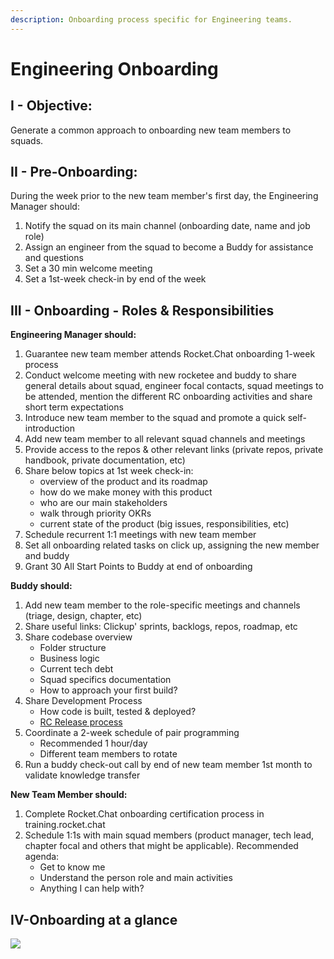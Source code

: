 ```yaml
---
description: Onboarding process specific for Engineering teams.
---
```


# Engineering Onboarding

## I - Objective: <a href="#docs-internal-guid-ec911d33-7fff-fc24-4b7b-f4069c64d749" id="docs-internal-guid-ec911d33-7fff-fc24-4b7b-f4069c64d749"></a>

Generate a common approach to onboarding new team members to squads.

## II - Pre-Onboarding:

During the week prior to the new team member's first day, the Engineering Manager should:

1. Notify the squad on its main channel (onboarding date, name and job role)
2. Assign an engineer from the squad to become a Buddy for assistance and questions
3. Set a 30 min welcome meeting&#x20;
4. Set a 1st-week check-in by end of the week

## III - Onboarding - Roles & Responsibilities <a href="#docs-internal-guid-21e5894f-7fff-6367-4fd2-670818038216" id="docs-internal-guid-21e5894f-7fff-6367-4fd2-670818038216"></a>

**Engineering Manager should:**&#x20;

1. Guarantee new team member attends Rocket.Chat onboarding 1-week process
2. Conduct welcome meeting with new rocketee and buddy to share general details about squad, engineer focal contacts, squad meetings to be attended, mention the different RC onboarding activities and share short term expectations
3. Introduce new team member to the squad and promote a quick self-introduction
4. Add new team member to all relevant squad channels and meetings
5. Provide access to the repos & other relevant links (private repos, private handbook, private documentation, etc)
6. &#x20;Share below topics at 1st week check-in:
   * overview of the product and its roadmap
   * how do we make money with this product
   * who are our main stakeholders
   * walk through priority OKRs
   * current state of the product (big issues, responsibilities, etc)
7. Schedule recurrent 1:1 meetings with new team member
8. Set all onboarding related tasks on click up, assigning the new member and buddy
9. Grant 30 All Start Points to Buddy at end of onboarding&#x20;

&#x20;**Buddy should:**&#x20;

1. Add new team member to the role-specific meetings and channels (triage, design, chapter, etc)
2. Share useful links: Clickup' sprints, backlogs, repos, roadmap, etc
3. Share codebase overview
   * Folder structure
   * Business logic
   * Current tech debt
   * Squad specifics documentation
   * How to approach your first build?
4. &#x20;Share Development Process
   * How code is built, tested & deployed?
   * [RC Release process](https://handbook.rocket.chat/departments-operations/research-and-development/release-cycle)
5. Coordinate a 2-week schedule of pair programming&#x20;
   * Recommended 1 hour/day
   * Different team members to rotate
6. Run a buddy check-out call by end of new team member 1st month to validate knowledge transfer&#x20;

&#x20;**New Team Member should:**

1. Complete Rocket.Chat onboarding certification process in training.rocket.chat&#x20;
2. Schedule 1:1s with main squad members (product manager, tech lead, chapter focal and others that might be applicable). Recommended agenda:
   * Get to know me
   * Understand the person role and main activities
   * Anything I can help with?

## IV-Onboarding at a glance

![](https://lh6.googleusercontent.com/J2bJ7uR-7r\_8RLX676OmsnS-nurdfgEeOS8QjdpBwy0edOC-TO0ZYlzkdLOgJyufCXiBONjL-Ajmb0d7OTSA9cbAJMAQFy8r\_HXfm4TGkEAMzXjLK-SJxp7fK6EytYTcWW\_5NiKr)
